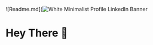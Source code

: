 ![Readme.md](![White Minimalist Profile LinkedIn Banner](https://user-images.githubusercontent.com/97077763/168822853-7faa842a-6ffc-47fc-ab1e-c0d340e3d13d.jpg)


# Hey There 👋



